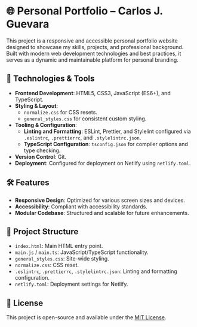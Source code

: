 # 🌐 Personal Portfolio – Carlos J. Guevara

This project is a responsive and accessible personal portfolio website designed to showcase my skills, projects, and professional background. Built with modern web development technologies and best practices, it serves as a dynamic and maintainable platform for personal branding.

## 🚀 Technologies & Tools

- **Frontend Development**: HTML5, CSS3, JavaScript (ES6+), and TypeScript.
- **Styling & Layout**:
  - `normalize.css` for CSS resets.
  - `general_styles.css` for consistent custom styling.
- **Tooling & Configuration**:
  - **Linting and Formatting**: ESLint, Prettier, and Stylelint configured via `.eslintrc`, `.prettierrc`, and `.stylelintrc.json`.
  - **TypeScript Configuration**: `tsconfig.json` for compiler options and type checking.
- **Version Control**: Git.
- **Deployment**: Configured for deployment on Netlify using `netlify.toml`.

## 🛠️ Features

- **Responsive Design**: Optimized for various screen sizes and devices.
- **Accessibility**: Compliant with accessibility standards.
- **Modular Codebase**: Structured and scalable for future enhancements.

## 📁 Project Structure

- `index.html`: Main HTML entry point.
- `main.js` / `main.ts`: JavaScript/TypeScript functionality.
- `general_styles.css`: Site-wide styling.
- `normalize.css`: CSS reset.
- `.eslintrc`, `.prettierrc`, `.stylelintrc.json`: Linting and formatting configuration.
- `netlify.toml`: Deployment settings for Netlify.

## 📄 License

This project is open-source and available under the [MIT License](LICENSE).

